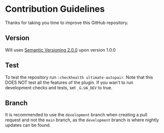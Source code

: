 # Contribution Guidelines

Thanks for taking you time to improve this GitHub repository.

## Version
Will uses [Semantic Versioning 2.0.0](https://semver.org/) upon version 1.0.0

## Test
To test the repository run `:checkhealth ultimate-autopair`.
Note that this DOES NOT test all the features of the plugin.
If you wan't to run development checks and tests, set `_G.UA_DEV` to true.

## Branch
It is recommended to use the `development` branch when creating a pull request and not the `main` branch, as the `development` branch is where nightly updates can be found.
